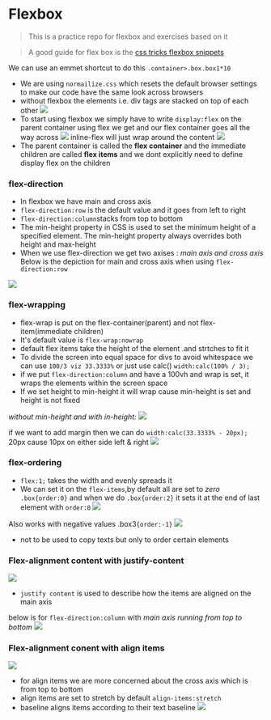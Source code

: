  # Flexbox
>This is a practice repo for flexbox and exercises based on it

> A good guide for flex box is the [css tricks flexbox snippets](https://css-tricks.com/snippets/css/a-guide-to-flexbox/)

 We can use an emmet shortcut to do this
`.container>.box.box1*10`
- We are using `normailize.css` which resets the default browser settings to make  our code have the same look across browsers
- without flexbox the elements i.e. div tags are stacked on top of each other
![](images/02_00.png)
- To start using flexbox we simply have to write `display:flex` on the parent container
using flex we get and our flex container goes all the way across
![](images/01_00.png)
inline-flex will just wrap around the content
![](images/03_00.png)
- The parent container is called the **flex container** and the immediate children are called **flex items** and we dont explicitly need to define display flex on the children

### flex-direction
- In flexbox we have main and cross axis
- `flex-direction:row` is the default value and it goes from left to right 
- `flex-direction:column`stacks from top to bottom
- The min-height property in CSS is used to set the minimum height of a specified element. The min-height property always overrides both height and max-height
- When we use flex-direction  we get two axises : _main axis and cross axis_
Below is the depiction for main and cross axis when using `flex-direction:row`

![](images/05_00.png)

### flex-wrapping
- flex-wrap is put on the flex-container(parent) and not flex-item(immediate children)
- It's default value is `flex-wrap:nowrap`
- default flex items take the height of the element .and strtches to fit it
- To divide the screen into equal space for divs to avoid whitespace we  can use `100/3 viz 33.3333%` or just use calc() `width:calc(100% / 3);`
- if we put `flex-direction:column` and have a 100vh and wrap is set, it  wraps the elements within the screen space
- If we set height to min-height it will wrap cause min-height is set and height is not fixed

_without min-height and with in-height:_
![](images/06_00.png)

if we want to add margin then we can do 
`width:calc(33.3333% - 20px);` 20px cause 10px on either side left & right
![](images/07_00.png)

### flex-ordering
- `flex:1;` takes the width and evenly spreads it 
- We can set it on the `flex-items`,by default all are set to _zero_
`.box{order:0}` and when we do `.box{order:2}` it sets it at the end of last element with `order:0`
![](images/08_00.png)

Also works with negative values .box3`{order:-1}`
![](images/09_00.png)
- not to be used to copy texts but only to order certain elements

### Flex-alignment content with justify-content
![](images/10_00.png)
- `justify content` is used to describe how the items are aligned on the main axis

below is for `flex-direction:column` with _main axis running from top to bottom_
![](images/11_00.png)

### Flex-alignment conent with align items
  ![](images/12_00.png)
- for align items we are more concerned about the cross axis which is from top to bottom
- align items are set to stretch by default
`align-items:stretch`
- baseline aligns items according to their text baseline
![](images/13_00.png)

